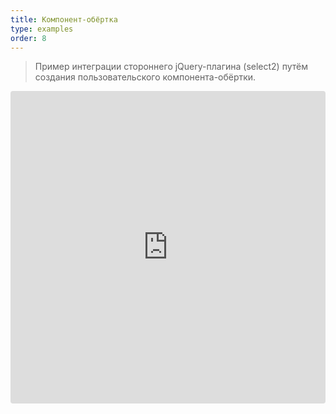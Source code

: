 ```yaml
---
title: Компонент-обёртка
type: examples
order: 8
---
```


> Пример интеграции стороннего jQuery-плагина (select2) путём создания пользовательского компонента-обёртки.

<iframe src="https://codesandbox.io/embed/github/vuejs/vuejs.org/tree/master/src/v2/examples/vue-20-wrapper-component?codemirror=1&hidedevtools=1&hidenavigation=1&theme=light" style="width:100%; height:500px; border:0; border-radius: 4px; overflow:hidden;" title="vue-20-template-compilation" allow="geolocation; microphone; camera; midi; vr; accelerometer; gyroscope; payment; ambient-light-sensor; encrypted-media; usb" sandbox="allow-modals allow-forms allow-popups allow-scripts allow-same-origin"></iframe>
